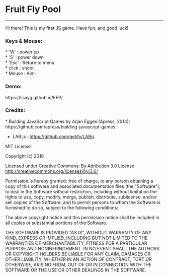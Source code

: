 <h1>Fruit Fly Pool</h1>

<hr>

Hi there! This is my first JS game. 
Have fun, and good luck!

<h3>Keys & Mouse:</h3>
* 'W' : power up <br>
* 'S' : power down <br>
* 'Esc' : Return to menu <br>
* click : shoot <br>
* Mouse : Aim: <br>

<h3>Demo:</h3>
https://lisayg.github.io/FFP/

<h3>Credits:</h3>
* Building JavaScript Games by Arjan Egges (Apress, 2014):<br>
  https://github.com/apress/building-javascript-games
  
  
* LAB.js :
  https://github.com/getify/LABjs

MIT License

Copyright (c) 2018 

Licensed under Creative Commons: By Attribution 3.0 License<br>
http://creativecommons.org/licenses/by/3.0/

Permission is hereby granted, free of charge, to any person obtaining a copy
of this software and associated documentation files (the "Software"), to deal
in the Software without restriction, including without limitation the rights
to use, copy, modify, merge, publish, distribute, sublicense, and/or sell
copies of the Software, and to permit persons to whom the Software is
furnished to do so, subject to the following conditions:

The above copyright notice and this permission notice shall be included in all
copies or substantial portions of the Software.

THE SOFTWARE IS PROVIDED "AS IS", WITHOUT WARRANTY OF ANY KIND, EXPRESS OR
IMPLIED, INCLUDING BUT NOT LIMITED TO THE WARRANTIES OF MERCHANTABILITY,
FITNESS FOR A PARTICULAR PURPOSE AND NONINFRINGEMENT. IN NO EVENT SHALL THE
AUTHORS OR COPYRIGHT HOLDERS BE LIABLE FOR ANY CLAIM, DAMAGES OR OTHER
LIABILITY, WHETHER IN AN ACTION OF CONTRACT, TORT OR OTHERWISE, ARISING FROM,
OUT OF OR IN CONNECTION WITH THE SOFTWARE OR THE USE OR OTHER DEALINGS IN THE
SOFTWARE.
